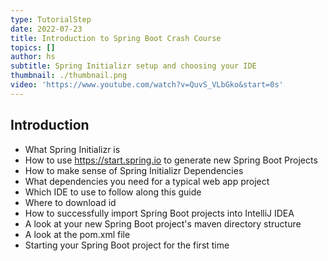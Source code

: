 ```yaml
---
type: TutorialStep
date: 2022-07-23
title: Introduction to Spring Boot Crash Course
topics: []
author: hs
subtitle: Spring Initializr setup and choosing your IDE
thumbnail: ./thumbnail.png
video: 'https://www.youtube.com/watch?v=QuvS_VLbGko&start=0s'
---
```


## Introduction

* What Spring Initializr is
* How to use https://start.spring.io to generate new Spring Boot Projects 
* How to make sense of Spring Initializr Dependencies
* What dependencies you need for a typical web app project
* Which IDE to use to follow along this guide
* Where to download id
* How to successfully import Spring Boot projects into IntelliJ IDEA 
* A look at your new Spring Boot project's maven directory structure
* A look at the pom.xml file 
* Starting your Spring Boot project for the first time
